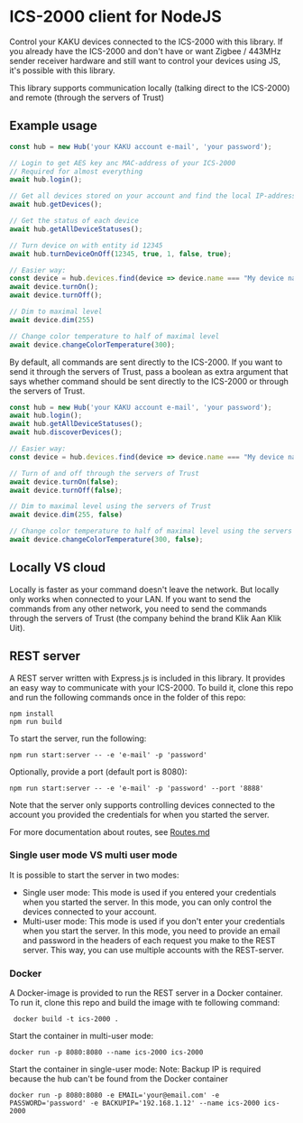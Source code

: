 # ICS-2000 client for NodeJS

Control your KAKU devices connected to the ICS-2000 with this library. If you already have the ICS-2000 and don't have
or want Zigbee / 443MHz sender receiver hardware and still want to control your devices using JS, it's possible with
this library.

This library supports communication locally (talking direct to the ICS-2000) and remote (through the servers of Trust)

## Example usage

```ts
const hub = new Hub('your KAKU account e-mail', 'your password');

// Login to get AES key anc MAC-address of your ICS-2000
// Required for almost everything
await hub.login();

// Get all devices stored on your account and find the local IP-address of your ICS-2000 
await hub.getDevices();

// Get the status of each device
await hub.getAllDeviceStatuses();

// Turn device on with entity id 12345
await hub.turnDeviceOnOff(12345, true, 1, false, true);

// Easier way:
const device = hub.devices.find(device => device.name === "My device name");
await device.turnOn();
await device.turnOff();

// Dim to maximal level
await device.dim(255)

// Change color temperature to half of maximal level
await device.changeColorTemperature(300);
```

By default, all commands are sent directly to the ICS-2000. If you want to send it through the servers of Trust, pass a
boolean as extra argument that says whether command should be sent directly to the ICS-2000 or through the servers of
Trust.

```ts
const hub = new Hub('your KAKU account e-mail', 'your password');
await hub.login();
await hub.getAllDeviceStatuses();
await hub.discoverDevices();

// Easier way:
const device = hub.devices.find(device => device.name === "My device name");

// Turn of and off through the servers of Trust
await device.turnOn(false);
await device.turnOff(false);

// Dim to maximal level using the servers of Trust
await device.dim(255, false)

// Change color temperature to half of maximal level using the servers of Trust
await device.changeColorTemperature(300, false);
```

## Locally VS cloud

Locally is faster as your command doesn't leave the network. But locally only works when connected to your LAN. If you
want to send the commands from any other network, you need to send the commands through the servers of Trust (the
company behind the brand Klik Aan Klik Uit).

## REST server

A REST server written with Express.js is included in this library. It provides an easy way to communicate with your
ICS-2000. To build it, clone this repo and run the following commands once in the folder of this repo:

```shell
npm install
npm run build
```

To start the server, run the following:

```shell
npm run start:server -- -e 'e-mail' -p 'password'
```

Optionally, provide a port (default port is 8080):

```shell
npm run start:server -- -e 'e-mail' -p 'password' --port '8888'
```

Note that the server only supports controlling devices connected to the account you provided the credentials for when
you started the server.

For more documentation about routes, see [Routes.md](./docs/Routes.md)

### Single user mode VS multi user mode
It is possible to start the server in two modes:
- Single user mode: This mode is used if you entered your credentials when you started the server. In this mode, you can only control the devices connected to your account.
- Multi-user mode:  This mode is used if you don't enter your credentials when you start the server. In this mode, you need to provide an email and password in the headers of each request you make to the REST server. This way, you can use multiple accounts with the REST-server. 


### Docker
A Docker-image is provided to run the REST server in a Docker container.
To run it, clone this repo and build the image with te following command: 
```shell
 docker build -t ics-2000 .
```

Start the container in multi-user mode:
```shell
docker run -p 8080:8080 --name ics-2000 ics-2000 
```

Start the container in single-user mode:
Note: Backup IP is required because the hub can't be found from the Docker container
```shell
docker run -p 8080:8080 -e EMAIL='your@email.com' -e PASSWORD='password' -e BACKUPIP='192.168.1.12' --name ics-2000 ics-2000 
```

